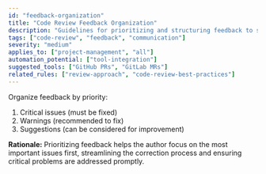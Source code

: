 ```yaml
---
id: "feedback-organization"
title: "Code Review Feedback Organization"
description: "Guidelines for prioritizing and structuring feedback to streamline the correction process."
tags: ["code-review", "feedback", "communication"]
severity: "medium"
applies_to: ["project-management", "all"]
automation_potential: ["tool-integration"]
suggested_tools: ["GitHub PRs", "GitLab MRs"]
related_rules: ["review-approach", "code-review-best-practices"]
---
```


Organize feedback by priority:
1. Critical issues (must be fixed)
2. Warnings (recommended to fix)
3. Suggestions (can be considered for improvement)

**Rationale:** Prioritizing feedback helps the author focus on the most important issues first, streamlining the correction process and ensuring critical problems are addressed promptly.
